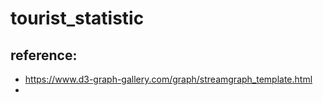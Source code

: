 # tourist_statistic

## reference: 
* https://www.d3-graph-gallery.com/graph/streamgraph_template.html
* 